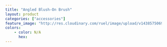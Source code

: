 ```yaml
---
title: "Angled Blush-On Brush"
layout: product
categories: ["accessories"]
feature_image: "http://res.cloudinary.com/ruel/image/upload/v1438575069/fs/no-image.jpg"
colors:
    - color: N/A
      hex: 
---
```

